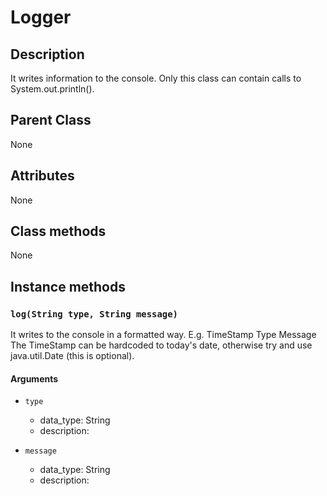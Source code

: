 # Logger

## Description
It writes information to the console. Only this class can contain calls to System.out.println().

## Parent Class
None

## Attributes
None

## Class methods
None

## Instance methods

### ```log(String type, String message)```
It writes to the console in a formatted way.
E.g. TimeStamp Type Message
The TimeStamp can be hardcoded to today's date, otherwise try and use java.util.Date (this is optional). 

#### Arguments
* ```type```
  * data_type: String
  * description: 

* ```message```
  * data_type: String
  * description: 




